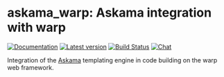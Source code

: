 # askama_warp: Askama integration with warp

[![Documentation](https://docs.rs/askama_warp/badge.svg)](https://docs.rs/askama_warp/)
[![Latest version](https://img.shields.io/crates/v/askama_warp.svg)](https://crates.io/crates/askama_warp)
[![Build Status](https://github.com/djc/askama/workflows/CI/badge.svg)](https://github.com/djc/askama/actions?query=workflow%3ACI)
[![Chat](https://img.shields.io/discord/976380008299917365?logo=discord)](https://discord.gg/ZucwjE6bmT)

Integration of the [Askama](https://github.com/djc/askama) templating engine in
code building on the warp web framework.
